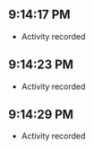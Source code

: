 ## 9:14:17 PM
- Activity recorded
## 9:14:23 PM
- Activity recorded
## 9:14:29 PM
- Activity recorded

